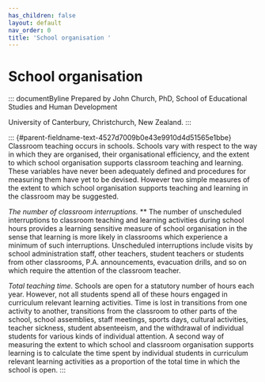 ```yaml
---
has_children: false
layout: default
nav_order: 0
title: 'School organisation '
---
```

# School organisation 


::: documentByline
Prepared by John Church, PhD, School of Educational Studies and Human
Development

University of Canterbury, Christchurch, New Zealand.
:::

::: {#parent-fieldname-text-4527d7009b0e43e9910d4d51565e1bbe}
Classroom teaching occurs in schools. Schools vary with respect to the
way in which they are organised, their organisational efficiency, and
the extent to which school organisation supports classroom teaching and
learning. These variables have never been adequately defined and
procedures for measuring them have yet to be devised. However two simple
measures of the extent to which school organisation supports teaching
and learning in the classroom may be suggested.

*The number of classroom interruptions.* ** The number of unscheduled
interruptions to classroom teaching and learning activities during
school hours provides a learning sensitive measure of school
organisation in the sense that learning is more likely in classrooms
which experience a minimum of such interruptions. Unscheduled
interruptions include visits by school administration staff, other
teachers, student teachers or students from other classrooms, P.A.
announcements, evacuation drills, and so on which require the attention
of the classroom teacher.

*Total teaching time.* Schools are open for a statutory number of hours
each year. However, not all students spend all of these hours engaged in
curriculum relevant learning activities. Time is lost in transitions
from one activity to another, transitions from the classroom to other
parts of the school, school assemblies, staff meetings, sports days,
cultural activities, teacher sickness, student absenteeism, and the
withdrawal of individual students for various kinds of individual
attention. A second way of measuring the extent to which school and
classroom organisation supports learning is to calculate the time spent
by individual students in curriculum relevant learning activities as a
proportion of the total time in which the school is open.
:::
